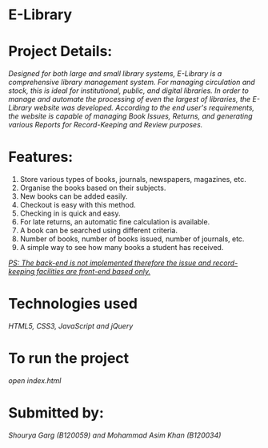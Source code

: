 # E-Library

# Project Details:
*Designed for both large and small library systems, E-Library is a comprehensive library management system. For managing circulation and stock, this is ideal for institutional, public, and digital libraries. In order to manage and automate the processing of even the largest of libraries, the E-Library website was developed. According to the end user's requirements, the website is capable of managing Book Issues, Returns, and generating various Reports for Record-Keeping and Review purposes.*

# Features:
1. Store various types of books, journals, newspapers, magazines, etc.
2. Organise the books based on their subjects.
3. New books can be added easily.
4. Checkout is easy with this method.
5. Checking in is quick and easy.
6. For late returns, an automatic fine calculation is available.
7. A book can be searched using different criteria.
8. Number of books, number of books issued, number of journals, etc.
9. A simple way to see how many books a student has received.

*<ins> PS: The back-end is not implemented therefore the issue and record-keeping facilities are front-end based only. </ins>*

# Technologies used
*HTML5, CSS3, JavaScript and jQuery*

# To run the project 
*open index.html*

# Submitted by:
*Shourya Garg (B120059) and Mohammad Asim Khan (B120034)*
